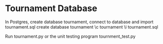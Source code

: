 # Tournament Database

In Postgres, create database tournament, connect to database and import tournament.sql
create database tournament
\c tournament
\i tournament.sql

Run tournament.py or the unit testing program tournment_test.py